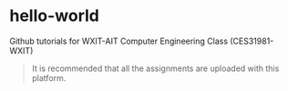 # hello-world
Github tutorials for WXIT-AIT Computer Engineering Class (CES31981-WXIT)
>It is recommended that all the assignments are uploaded with this platform.
